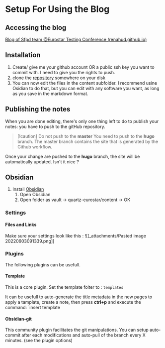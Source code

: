 # Setup For Using the Blog
## Accessing the blog
[Blog of Sfpd team @Eurostar Testing Conference (renahud.github.io)](https://renahud.github.io/quartz-eurostar/)

## Installation

1. Create/ give me your github account OR a public ssh key you want to commit with. I need to give you the rights to push.
2. clone the [repository](https://github.com/Renahud/quartz-eurostar) somewhere on your disk
3. You can now edit the files in the content subfolder. I recommend usine Osidian to do that, but you can edit with any software you want, as long as you save in the markdown format.

## Publishing the notes
When you are done editing, there's only one thing left to do to publish your notes: you have to push to the gitHub repository.

> [!caution] Do not push to the **master**
> You need to push to the **hugo** branch.
> The master branch contains the site that is generated by the Github workflow.

Once your change are pushed to the **hugo** branch, the site will be automatically updated. Isn't it nice ?

## Obsidian

1. Install [Obsidian](https://obsidian.md)
	1. Open Obsidian 
	2. Open folder as vault -> quartz-eurostar/content -> OK

### Settings

#### Files and Links
Make sure your settings look like this :
![[_attachments/Pasted image 20220603091339.png]]

### Plugins
The following plugins can be usefull.

#### Template
This is a core plugin. 
Set the template folter to :
`templates`

It can be usefull to auto-generate the title metadata in the new pages
to apply a tamplate, create a note, then press **ctrl+p** and execute the command:
`insert template

#### Obsidian-git 
This community plugin facilitates the git manipulations.
You can setup auto-commit after each modifications and auto-pull of the branch every X minutes. (see the plugin options)

